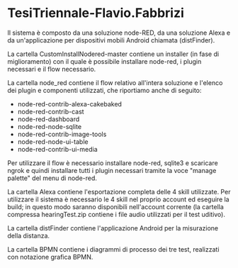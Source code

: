 # TesiTriennale-Flavio.Fabbrizi

Il sistema è composto da una soluzione node-RED, da una soluzione Alexa e da un'applicazione per dispositivi mobili Android chiamata (distFinder).

La cartella CustomInstallNodered-master contiene un installer (in fase di miglioramento) con il quale è possibile installare node-red, i plugin necessari e il flow necessario.

La cartella node_red contiene il flow relativo all'intera soluzione e l'elenco dei plugin e componenti utilizzati, che riportiamo anche di seguito:
- node-red-contrib-alexa-cakebaked
- node-red-contrib-cast
- node-red-dashboard
- node-red-node-sqlite
- node-red-contrib-image-tools
- node-red-node-ui-table
- node-red-contrib-ui-media

Per utilizzare il flow è necessario installare node-red, sqlite3 e scaricare ngrok e quindi installare tutti i plugin necessari tramite la voce "manage palette" del menu di node-red.

La cartella Alexa contiene l'esportazione completa delle 4 skill utilizzate. Per utilizzare il sistema è necessario le 4 skill nel proprio account ed eseguire la build; in questo modo saranno disponibili nell'account corrente (la cartella compressa hearingTest.zip contiene i file audio utilizzati per il test uditivo).

La cartella distFinder contiene l'applicazione Android per la misurazione della distanza.

La cartella BPMN contiene i diagrammi di processo dei tre test, realizzati con notazione grafica BPMN.
